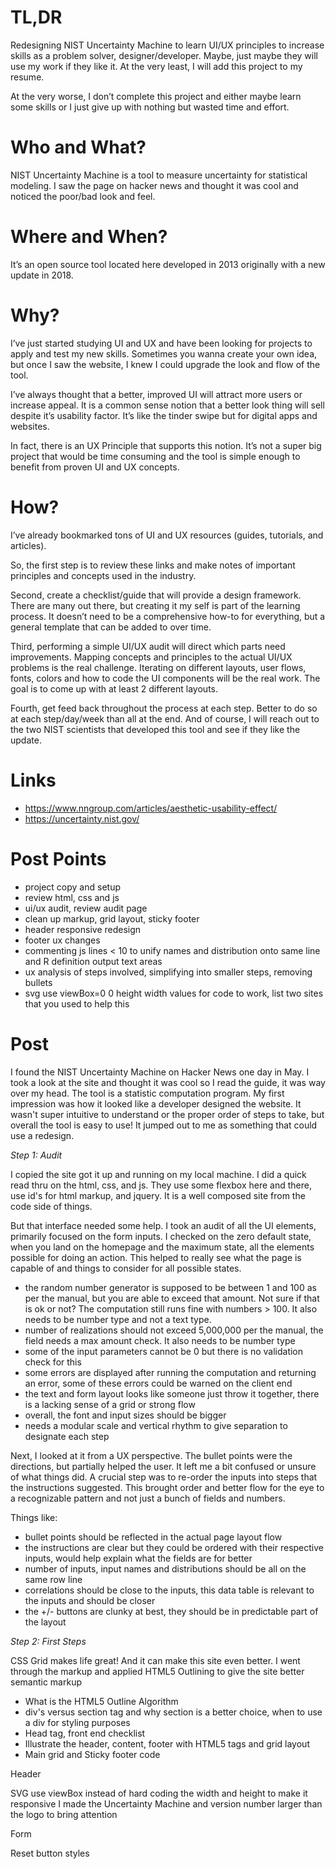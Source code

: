 TL,DR
===

Redesigning NIST Uncertainty Machine to learn UI/UX principles to increase skills as a problem solver, designer/developer.  Maybe, just maybe they will use my work if they like it.  At the very least, I will add this project to my resume.  

At the very worse, I don’t complete this project and either maybe learn some skills or I just give up with nothing but wasted time and effort.

Who and What?
===

NIST Uncertainty Machine is a tool to measure uncertainty for statistical modeling.
I saw the page on hacker news and thought it was cool and noticed the poor/bad look and feel.

Where and When?
===

It’s an open source tool located here developed in 2013 originally with a new update in 2018.

Why?
===

I’ve just started studying UI and UX and have been looking for projects to apply and test my new skills.
Sometimes you wanna create your own idea, but once I saw the website, I knew I could upgrade the look and flow of the tool.

I’ve always thought that a better, improved UI will attract more users or increase appeal.
It is a common sense notion that a better look thing will sell despite it’s usability factor.
It’s like the tinder swipe but for digital apps and websites.

In fact, there is an UX Principle that supports this notion.
It’s not a super big project that would be time consuming and the tool is simple enough to benefit from proven UI and UX concepts.


How?
===
I’ve already bookmarked tons of UI and UX resources (guides, tutorials, and articles).

So, the first step is to review these links and make notes of important principles and concepts used in the industry.

Second, create a checklist/guide that will provide a design framework.  There are many out there, but creating it my self is part of the learning process.  It doesn’t need to be a comprehensive how-to for everything, but a general template that can be added to over time.  

Third, performing a simple UI/UX audit will direct which parts need improvements.  Mapping concepts and principles to the actual UI/UX problems is the real challenge.  Iterating on different layouts, user flows, fonts, colors and how to code the UI components will be the real work.  The goal is to come up with at least 2 different layouts.  

Fourth, get feed back throughout the process at each step.  Better to do so at each step/day/week than all at the end.  And of course, I will reach out to the two NIST scientists that developed this tool and see if they like the update.  


Links
===

- https://www.nngroup.com/articles/aesthetic-usability-effect/
- https://uncertainty.nist.gov/


Post Points
===

- project copy and setup
- review html, css and js
- ui/ux audit, review audit page
- clean up markup, grid layout, sticky footer
- header responsive redesign
- footer ux changes
- commenting js lines < 10 to unify names and distribution onto same line and R definition output text areas
- ux analysis of steps involved, simplifying into smaller steps, removing bullets
- svg use viewBox=0 0 height width values for code to work, list two sites that you used to help this




Post
===

I found the NIST Uncertainty Machine on Hacker News one day in May.
I took a look at the site and thought it was cool so I read the guide, it was way over my head.
The tool is a statistic computation program.
My first impression was how it looked like a developer designed the website.
It wasn't super intuitive to understand or the proper order of steps to take, but overall the tool is easy to use!
It jumped out to me as something that could use a redesign.  



*Step 1: Audit*

I copied the site got it up and running on my local machine.
I did a quick read thru on the html, css, and js.
They use some flexbox here and there, use id's for html markup, and jquery.
It is a well composed site from the code side of things.

But that interface needed some help.
I took an audit of all the UI elements, primarily focused on the form inputs.
I checked on the zero default state, when you land on the homepage and the maximum state, all the elements possible for doing an action.
This helped to really see what the page is capable of and things to consider for all possible states.

- the random number generator is supposed to be between 1 and 100 as per the manual, but you are able to exceed that amount.  Not sure if that is ok or not?  The computation still runs fine with numbers > 100.  It also needs to be number type and not a text type.
- number of realizations should not exceed 5,000,000 per the manual, the field needs a max amount check.  It also needs to be number type
- some of the input parameters cannot be 0 but there is no validation check for this
- some errors are displayed after running the computation and returning an error, some of these errors could be warned on the client end
- the text and form layout looks like someone just throw it together, there is a lacking sense of a grid or strong flow
- overall, the font and input sizes should be bigger
- needs a modular scale and vertical rhythm to give separation to designate each step

Next, I looked at it from a UX perspective.
The bullet points were the directions, but partially helped the user.  It left me a bit confused or unsure of what things did.
A crucial step was to re-order the inputs into steps that the instructions suggested.
This brought order and better flow for the eye to a recognizable pattern and not just a bunch of fields and numbers.

Things like:

- bullet points should be reflected in the actual page layout flow
- the instructions are clear but they could be ordered with their respective inputs, would help explain what the fields are for better
- number of inputs, input names and distributions should be all on the same row line
- correlations should be close to the inputs, this data table is relevant to the inputs and should be closer
- the +/- buttons are clunky at best, they should be in predictable part of the layout


*Step 2: First Steps*

CSS Grid makes life great!  And it can make this site even better.
I went through the markup and applied HTML5 Outlining to give the site better semantic markup

- What is the HTML5 Outline Algorithm
- div's versus section tag and why section is a better choice, when to use a div for styling purposes
- Head tag, front end checklist
- Illustrate the header, content, footer with HTML5 tags and grid layout
- Main grid and Sticky footer code

Header

SVG use viewBox instead of hard coding the width and height to make it responsive
I made the Uncertainty Machine and version number larger than the logo to bring attention

Form

Reset button styles
